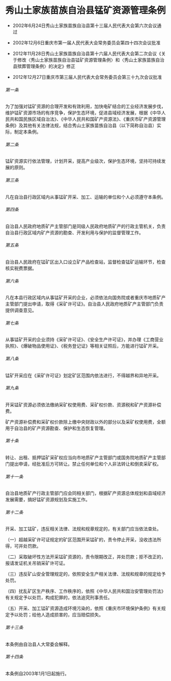# 秀山土家族苗族自治县锰矿资源管理条例

- 2002年6月24日秀山土家族苗族自治县第十三届人民代表大会第六次会议通过

- 2002年12月6日重庆市第一届人民代表大会常务委员会第四十四次会议批准

- 2012年11月28日秀山土家族苗族自治县第十六届人民代表大会第二次会议《关于修改〈秀山土家族苗族自治县锰矿资源管理条例〉和〈秀山土家族苗族自治县殡葬管理条例〉的决定》修正

- 2012年12月27日重庆市第三届人民代表大会常务委员会第三十九次会议批准

<!-- INFO END -->

###### 第一条

为了加强对锰矿资源的合理开发和有效利用，加快电矿结合的工业经济发展步伐，维护锰矿资源市场的有序竞争，保护生态环境，促进县域经济发展，根据《中华人民共和国民族区域自治法》、《中华人民共和国矿产资源法》、《重庆市矿产资源管理条例》及其他有关法律法规，结合秀山土家族苗族自治县（以下简称自治县）实际，制定本条例。

###### 第二条

锰矿资源实行依法管理，计划开采，提高产业级次，保护生态环境，坚持可持续发展的原则。

###### 第三条

凡在自治县行政区域内从事锰矿开采、加工、运输的单位和个人必须遵守本条例。

###### 第四条

自治县人民政府地质矿产主管部门是同级人民政府地质矿产的行政主管机关，负责自治县行政区域内矿产资源的勘查、开发利用与保护的监督管理工作。

###### 第五条

自治县人民政府在锰矿区出入口设立矿产品检查站，监督检查锰矿运输环节，检查核实税费票据。

###### 第六条

凡在本县行政区域内从事锰矿开采的企业，必须依法向国务院或者重庆市地质矿产主管部门提出申请，取得《采矿许可证》。自治县人民政府地质矿产主管部门负责提供调查意见。

###### 第七条

从事锰矿开采的企业须持《采矿许可证》、《安全生产许可证》，并办理《工商营业执照》、《爆破物品使用证》、《税务登记证》等相关证照后，方能进行锰矿开采。

###### 第八条

锰矿开采应在《采矿许可证》划定矿区范围内依法进行，不得越界和异地开采。

###### 第九条

开采锰矿资源必须依法缴纳采矿权使用费、采矿权价款、资源税和矿产资源补偿费。

矿产资源补偿费和采矿权价款除上缴中央财政以外的部分以及采矿权使用费，全额用于自治县的矿产资源勘查、保护和生态恢复管理。

###### 第十条

转让、出租、抵押锰矿采矿权应当向市地质矿产主管部门或国务院地质矿产主管部门提出申请，经批准后方可转让。禁止任何单位和个人非法转让和倒卖采矿权。

###### 第十一条

自治县地质矿产行政主管部门应会同相关部门，根据矿产资源总体规划和县域经济发展需要，搞好锰矿资源规划及实施工作。

###### 第十二条

开采、加工锰矿，违反相关法律、法规和规章规定的，有关部门应当依法查处。

（一）超越采矿许可证规定的矿区范围开采锰矿的，责令停止开采，没收违法所得，可并处罚款。

（二）采取破坏性方法开采锰矿资源的，责令限期改正，并处罚款；拒不改正的，报请发证机关吊销采矿许可证。

（三）违反矿山安全管理规定的，依照安全生产相关法律、法规和规章的规定给予处罚。

（四）扰乱矿区生产秩序、工作秩序的，依照《中华人民共和国治安管理处罚法》有关规定予以处罚，构成犯罪的，依法追究刑事责任。

（五）开采、加工锰矿资源造成环境污染的，依照《重庆市环境保护条例》有关规定予以处罚；给他人造成损害的，应当赔偿损失。

###### 第十三条

本条例由自治县人大常委会解释。

###### 第十四条

本条例自2003年1月1日起施行。
